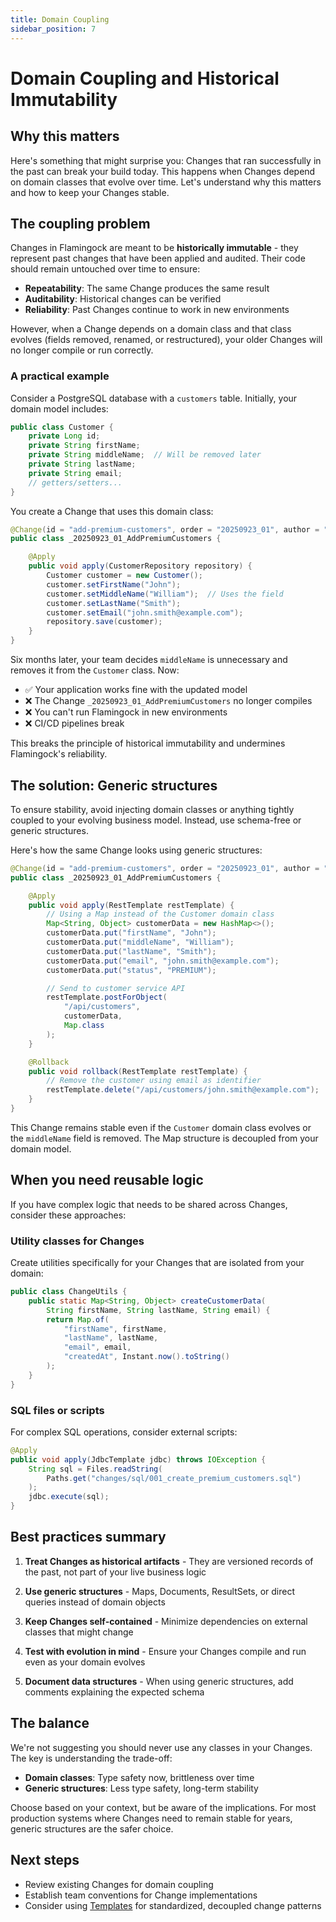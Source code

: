```yaml
---
title: Domain Coupling
sidebar_position: 7
---
```


# Domain Coupling and Historical Immutability

## Why this matters

Here's something that might surprise you: Changes that ran successfully in the past can break your build today. This happens when Changes depend on domain classes that evolve over time. Let's understand why this matters and how to keep your Changes stable.

## The coupling problem

Changes in Flamingock are meant to be **historically immutable** - they represent past changes that have been applied and audited. Their code should remain untouched over time to ensure:

- **Repeatability**: The same Change produces the same result
- **Auditability**: Historical changes can be verified
- **Reliability**: Past Changes continue to work in new environments

However, when a Change depends on a domain class and that class evolves (fields removed, renamed, or restructured), your older Changes will no longer compile or run correctly.

### A practical example

Consider a PostgreSQL database with a `customers` table. Initially, your domain model includes:

```java
public class Customer {
    private Long id;
    private String firstName;
    private String middleName;  // Will be removed later
    private String lastName;
    private String email;
    // getters/setters...
}
```

You create a Change that uses this domain class:

```java
@Change(id = "add-premium-customers", order = "20250923_01", author = "team")
public class _20250923_01_AddPremiumCustomers {

    @Apply
    public void apply(CustomerRepository repository) {
        Customer customer = new Customer();
        customer.setFirstName("John");
        customer.setMiddleName("William");  // Uses the field
        customer.setLastName("Smith");
        customer.setEmail("john.smith@example.com");
        repository.save(customer);
    }
}
```

Six months later, your team decides `middleName` is unnecessary and removes it from the `Customer` class. Now:

- ✅ Your application works fine with the updated model
- ❌ The Change `_20250923_01_AddPremiumCustomers` no longer compiles
- ❌ You can't run Flamingock in new environments
- ❌ CI/CD pipelines break

This breaks the principle of historical immutability and undermines Flamingock's reliability.

## The solution: Generic structures

To ensure stability, avoid injecting domain classes or anything tightly coupled to your evolving business model. Instead, use schema-free or generic structures.

Here's how the same Change looks using generic structures:

```java
@Change(id = "add-premium-customers", order = "20250923_01", author = "team")
public class _20250923_01_AddPremiumCustomers {

    @Apply
    public void apply(RestTemplate restTemplate) {
        // Using a Map instead of the Customer domain class
        Map<String, Object> customerData = new HashMap<>();
        customerData.put("firstName", "John");
        customerData.put("middleName", "William");
        customerData.put("lastName", "Smith");
        customerData.put("email", "john.smith@example.com");
        customerData.put("status", "PREMIUM");

        // Send to customer service API
        restTemplate.postForObject(
            "/api/customers",
            customerData,
            Map.class
        );
    }

    @Rollback
    public void rollback(RestTemplate restTemplate) {
        // Remove the customer using email as identifier
        restTemplate.delete("/api/customers/john.smith@example.com");
    }
}
```

This Change remains stable even if the `Customer` domain class evolves or the `middleName` field is removed. The Map structure is decoupled from your domain model.

## When you need reusable logic

If you have complex logic that needs to be shared across Changes, consider these approaches:

### Utility classes for Changes

Create utilities specifically for your Changes that are isolated from your domain:

```java
public class ChangeUtils {
    public static Map<String, Object> createCustomerData(
        String firstName, String lastName, String email) {
        return Map.of(
            "firstName", firstName,
            "lastName", lastName,
            "email", email,
            "createdAt", Instant.now().toString()
        );
    }
}
```

### SQL files or scripts

For complex SQL operations, consider external scripts:

```java
@Apply
public void apply(JdbcTemplate jdbc) throws IOException {
    String sql = Files.readString(
        Paths.get("changes/sql/001_create_premium_customers.sql")
    );
    jdbc.execute(sql);
}
```

## Best practices summary

1. **Treat Changes as historical artifacts** - They are versioned records of the past, not part of your live business logic

2. **Use generic structures** - Maps, Documents, ResultSets, or direct queries instead of domain objects

3. **Keep Changes self-contained** - Minimize dependencies on external classes that might change

4. **Test with evolution in mind** - Ensure your Changes compile and run even as your domain evolves

5. **Document data structures** - When using generic structures, add comments explaining the expected schema

## The balance

We're not suggesting you should never use any classes in your Changes. The key is understanding the trade-off:

- **Domain classes**: Type safety now, brittleness over time
- **Generic structures**: Less type safety, long-term stability

Choose based on your context, but be aware of the implications. For most production systems where Changes need to remain stable for years, generic structures are the safer choice.

## Next steps

- Review existing Changes for domain coupling
- Establish team conventions for Change implementations
- Consider using [Templates](../templates/templates-introduction.md) for standardized, decoupled change patterns